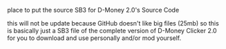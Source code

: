 place to put the source SB3 for D-Money 2.0's Source Code


this will not be update because GitHub doesn't like big files (25mb) so this is basically just a SB3 file of the complete version of D-Money Clicker 2.0 for you to download and use personally and/or mod yourself.
